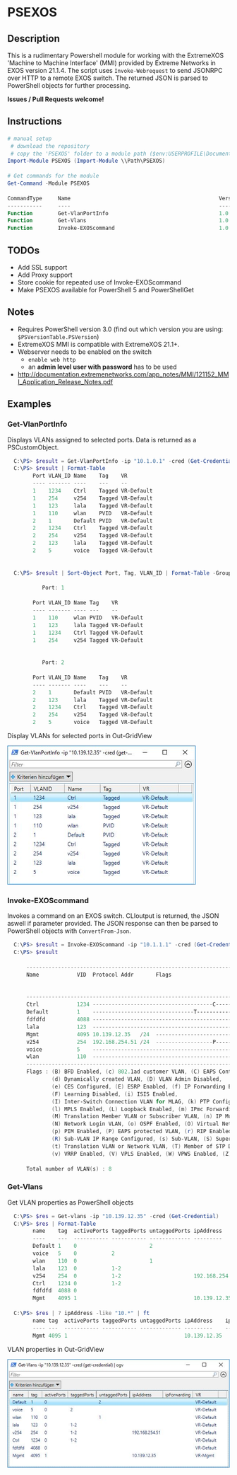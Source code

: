# PSEXOS

## Description

This is a rudimentary Powershell module for working with the ExtremeXOS 'Machine to Machine Interface' (MMI) provided by Extreme Networks in EXOS version 21.1.4.
The script uses `Invoke-Webrequest` to send JSONRPC over HTTP to a remote EXOS switch. The returned JSON is parsed to PowerShell objects for further processing.

__Issues / Pull Requests welcome!__

## Instructions

```PowerShell
# manual setup
 # download the repository
 # copy the 'PSEXOS' folder to a module path ($env:USERPROFILE\Documents\WindowsPowerShell\Modules\)
Import-Module PSEXOS (Import-Module \\Path\PSEXOS)

# Get commands for the module
Get-Command -Module PSEXOS

CommandType     Name                                               Version    Source
-----------     ----                                               -------    ------
Function        Get-VlanPortInfo                                   1.0        PSEXOS
Function        Get-Vlans                                          1.0        PSEXOS
Function        Invoke-EXOScommand                                 1.0        PSEXOS
```

## TODOs

* Add SSL support
* Add Proxy support
* Store cookie for repeated use of Invoke-EXOScommand
* Make PSEXOS available for PowerShell 5 and PowerShellGet

## Notes

* Requires PowerShell version 3.0 (find out which version you are using: `$PSVersionTable.PSVersion`)
* ExtremeXOS MMI is compatible with ExtremeXOS 21.1+.
* Webserver needs to be enabled on the switch
  * `enable web http`
  * an __admin level user with password__ has to be used
* <http://documentation.extremenetworks.com/app_notes/MMI/121152_MMI_Application_Release_Notes.pdf>

## Examples

### Get-VlanPortInfo

Displays VLANs assigned to selected ports. Data is returned as a PSCustomObject.

```PowerShell
  C:\PS> $result = Get-VlanPortInfo -ip "10.1.0.1" -cred (Get-Credential) -ports "1-2"
  C:\PS> $result | Format-Table
        Port VLAN_ID Name    Tag    VR
        ---- ------- ----    ---    --
        1    1234    Ctrl    Tagged VR-Default
        1    254     v254    Tagged VR-Default
        1    123     lala    Tagged VR-Default
        1    110     wlan    PVID   VR-Default
        2    1       Default PVID   VR-Default
        2    1234    Ctrl    Tagged VR-Default
        2    254     v254    Tagged VR-Default
        2    123     lala    Tagged VR-Default
        2    5       voice   Tagged VR-Default


  C:\PS> $result | Sort-Object Port, Tag, VLAN_ID | Format-Table -GroupBy Port -auto

           Port: 1

        Port VLAN_ID Name Tag    VR
        ---- ------- ---- ---    --
        1    110     wlan PVID   VR-Default
        1    123     lala Tagged VR-Default
        1    1234    Ctrl Tagged VR-Default
        1    254     v254 Tagged VR-Default


           Port: 2

        Port VLAN_ID Name    Tag    VR
        ---- ------- ----    ---    --
        2    1       Default PVID   VR-Default
        2    123     lala    Tagged VR-Default
        2    1234    Ctrl    Tagged VR-Default
        2    254     v254    Tagged VR-Default
        2    5       voice   Tagged VR-Default
```

Display VLANs for selected ports in Out-GridView

![Get-VlanPortInfo](/media/get-vlanportinfo_ogv.JPG)

### Invoke-EXOScommand

Invokes a command on an EXOS switch. CLIoutput is returned, the JSON aswell if parameter provided. The JSON response can then be parsed to PowerShell objects with `ConvertFrom-Json`.

```Powershell
  C:\PS> $result = Invoke-EXOScommand -ip "10.1.1.1" -cred (Get-Credential) -cmd "show vlan"
  C:\PS> $result

      -----------------------------------------------------------------------------------------------
      Name            VID  Protocol Addr       Flags                         Proto  Ports  Virtual
                                                                                    Active router
                                                                                    /Total
      -----------------------------------------------------------------------------------------------
      Ctrl            1234 --------------------------------------C---------  ANY    0 /2   VR-Default
      Default         1    --------------------------------T---------------  ANY    0 /1   VR-Default
      fdfdfd          4088 ------------------------------------------------  ANY    0 /0   VR-Default
      lala            123  ------------------------------------------------  ANY    0 /2   VR-Default
      Mgmt            4095 10.139.12.35   /24  ----------------------------  ANY    1 /1   VR-Mgmt
      v254            254  192.168.254.51 /24  ------------------P---------  ANY    0 /2   VR-Default
      voice           5    ------------------------------------------------  ANY    0 /1   VR-Default
      wlan            110  ------------------------------------------------  ANY    0 /1   VR-Default
      -----------------------------------------------------------------------------------------------
      Flags : (B) BFD Enabled, (c) 802.1ad customer VLAN, (C) EAPS Control VLAN,
              (d) Dynamically created VLAN, (D) VLAN Admin Disabled,
              (e) CES Configured, (E) ESRP Enabled, (f) IP Forwarding Enabled,
              (F) Learning Disabled, (i) ISIS Enabled,
              (I) Inter-Switch Connection VLAN for MLAG, (k) PTP Configured,
              (l) MPLS Enabled, (L) Loopback Enabled, (m) IPmc Forwarding Enabled,
              (M) Translation Member VLAN or Subscriber VLAN, (n) IP Multinetting Enabled,
              (N) Network Login VLAN, (o) OSPF Enabled, (O) Virtual Network Overlay,
              (p) PIM Enabled, (P) EAPS protected VLAN, (r) RIP Enabled,
              (R) Sub-VLAN IP Range Configured, (s) Sub-VLAN, (S) Super-VLAN,
              (t) Translation VLAN or Network VLAN, (T) Member of STP Domain,
              (v) VRRP Enabled, (V) VPLS Enabled, (W) VPWS Enabled, (Z) OpenFlow Enabled

      Total number of VLAN(s) : 8
```

### Get-Vlans

Get VLAN properties as PowerShell objects

```Powershell
  C:\PS> $res = Get-vlans -ip "10.139.12.35" -cred (Get-Credential)
  C:\PS> $res | Format-Table
        name    tag  activePorts taggedPorts untaggedPorts ipAddress      ipForwarding VR
        ----    ---  ----------- ----------- ------------- ---------      ------------ --
        Default 1    0                       2                                         VR-Default
        voice   5    0           2                                                     VR-Default
        wlan    110  0                       1                                         VR-Default
        lala    123  0           1-2                                                   VR-Default
        v254    254  0           1-2                       192.168.254.51              VR-Default
        Ctrl    1234 0           1-2                                                   VR-Default
        fdfdfd  4088 0                                                                 VR-Default
        Mgmt    4095 1                                     10.139.12.35                VR-Mgmt

  C:\PS> $res | ? ipAddress -like "10.*" | ft
        name tag  activePorts taggedPorts untaggedPorts ipAddress    ipForwarding VR
        ---- ---  ----------- ----------- ------------- ---------    ------------ --
        Mgmt 4095 1                                     10.139.12.35              VR-Mgmt
```

VLAN properties in Out-GridView

![Get-Vlan](/media/get-vlan_ogv.JPG)